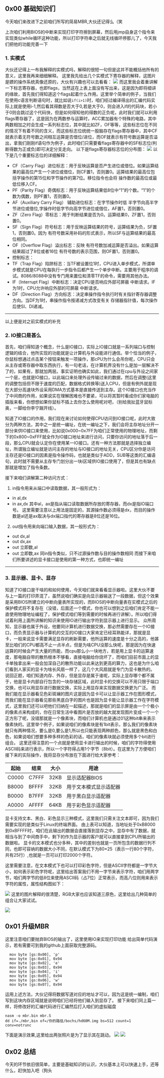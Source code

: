 ## 0x00 基础知识们
今天咱们来改进下之前咱们所写的简易MBR,大伙还记得么（笑

上次咱们利用BIOS的中断来实现打印字符擦到屏幕，然后用jmp自身这个指令来实现类似while循环这种功能，所以打印字符串之后就无线循环停那儿了，今天我们把他的功能完善一下
### 1. 实模式
大伙还记得上一布我解释的实模式吗，解释的很短一句但是这并不能概括他所有的意义，这里我再来细细解释。
这里我先给出几个实模式下寄存器的解释，这图片是嫖的操作系统真像还原的，大伙有兴趣也可以去看看：
![](http://imgsrc.baidu.com/forum/pic/item/6d81800a19d8bc3e6990a30ec78ba61ea9d3455e.jpg)
而这里我会着重讲解一下标志寄存器，也即flags，当然这在上表上面没有写出来，这是因为即将细讲的缘故，首先我们得知道这个flags起着什么作用。这里举个简单的例子，当我们在使用c语言判断语句时，就比如说`if(i>1)`时，咱们经过编译得出的汇编代码实际上就是使用i-1,然后看其得数是否大于0,若是大于0，则会进入if的代码块，若小于0则会跳过这个代码快，但是如何得知他的得数的正负呢，此时我们就可以利用flags寄存器了，这是因为在两数参与运算时，ACC累加器有个特殊的电路，其中两数相加之时会生成一系列标志位，其中就比如ZF，OF等等，这些标志位在不同的情况下有着不同的含义，而这些标志位统统一股脑存在flags寄存器中，其中CF就表示着无符号数之间相互运算是否借位/进位，而OF就表示有符号数运算是否溢出，拿我们刚刚if语句作为例子，此时咱们只需要看flags寄存器中的SF标志位(判断得数为正或负)即可决定分支走向。
以下是flags寄存器标志位的分布图：
![](http://imgsrc.baidu.com/forum/pic/item/a1ec08fa513d26970437ad9910fbb2fb4216d80a.jpg)
以下是几个重要标志位的详细解释：
+ CF（Carry Flag）进位标志：用于反映运算是否产生进位或借位。如果运算结果的最高位产生一个进位或借位，则CF置1，否则置0。运算结果的最高位包括字操作的第15位和字节操作的第7位。移位指令也会将 操作数的最高位或最低位移入CF。
+ PF（Parity Flag）奇偶标志：用于反映运算结果低8位中“1”的个数。“1”的个数为偶数，则PF置1，否则置0。
+ AF（Auxiliary Carry Flag） 辅助进位标志：在字节操作时低 半字节向高半字节进位或借位,字操作时低字节向高字节进位或借位，AF置1，否则置0。
+ ZF（Zero Flag）零标志：用于判断结果是否为0。运算结果0，ZF置1，否则置0。
+ SF（Sign Flag）符号标志：用于反映运算结果的符号，运算结果为负，SF置1，否则置0。因为 有符号数采用补码的形式表示，所以SF与运算结果的最高位相同。
+ OF（Overflow Flag）溢出标志：反映 有符号数加减运算是否溢出。如果运算结果超过了8位或者16位 有符号数的表示范围，则OF置1，否则置0。
+ 控制标志：
+ TF（Trap Flag）陷阱标志：当TF被设置位1时，CPU进入单步模式，所谓单步模式就是CPU在每执行一步指令后都产生一个单步中断。主要用于程序的调试。8086/8088中没有专门用来置位和清零TF的命令，需要用其他办法。
+ IF（Interrupt Flag）中断标志：决定CPU是否响应外部可屏蔽 中断请求。IF为1时，CPU允许响应外部的可屏蔽 中断请求。
+ DF（Direction Flag）方向标志：决定串操作指令执行时有关指针寄存器调整方向。当DF为1时，串操作指令按递减方式改变有关 存储器指针值，每次操作后使SI、DI递减。

---
以上便是对之前实模式的补充

### 2. IO接口是甚么
首先，咱们得知道个概念，什么是IO接口，实际上IO接口就是一系列端口与控制逻辑的结合，他所实现的功能就是让计算机与外设能进行通信。举个恰当的例子，你鼠标想通过点击某个按钮来触发一项操作，那cPU为什么会吊你呢，CPU只会从主存或寄存器中取东西执行，有一句老话，在计算机界没有什么是加一层解决不了的，如果有，那就加两层。事实证明也确实如此，我们通过在cpu与外设之间家一个层，也就是IO接口，以此端口来处理外设传输过来的数据，然后在调整(这里的调整包括但不限于速度的匹配，数据格式转换等)送入CPU，但是有例外就是现在大部分高速块外设采用DMA方式基本是直接传送到主存。这个IO接口也充当作了中间商的作用，如果说实在理解困难也不要紧，可以将其暂时看成你们家电脑的插版来看，你想想如果你鼠标不插上去你怎么使用呢对吧，（别给我扯蓝牙鼠标奥，一脚给你李宁踹开线）。

知道了IO接口的作用，我们现在来讨论如何使得CPU访问到IO接口呢，此时大致分为两种方法，其中之一是统一编址，在统一编址之下，我们会将主存地址分开一部分来供IO接口来使用，比如说0x000~0x7FF为咱们正常使用的物理地址，而剩下的0x800~0xFFF就全作为IO接口地址来进行访问，只要你访问的地址落于后一段，那么CPU就会认定你在使用某一IO接口。还有一种方法那就是选择独立编址，所谓独立编址就是访问主存的地址与IO接口的地址无关，CPU区分你是访问主存还是IO接口的因素是指令操作码，也就是类似于ADD，SUB等这类的汇编语句，此时就不需要从主存专门划分出一块i区域供IO接口使用了，但是其也有缺点那就是增加了指令条数。

接下来咱们讲解第二种访问方式：
1. in指令用来从端口中读取数据，其一般形式为：
+ in al,dx
+ in ax,dx
其中al，ax是指从端口读取数据所存放的寄存器，而dx是指IO端口号。
这里需要注意以上用法是固定的，其源操作数必须得是dx，而目的操作数是al还是ax取决与dx端口指代的寄存器是8位还是16位。
2. out指令用来向端口输入数据，其一般形式为：
+ out dx,al
+ out dx,ax
+ out 立即数,al
+ out 立即数,ax
同in指令类似，只不过源操作数与目的操作数相同
而接下来咱们所要讲述的显卡接口是使用的第一种方式，也即统一编址

---
### 3. 显示器、显卡、显存
知道了IO接口是干啥的和如何使用，今天咱们就来看看显示器啦。这里大伙不要与上一篇的打印弄混了，虽然说咱们确实是向显示器输送了一段数据，但这个效果是采用BIOS所建立的中断向量表所实现的，而BIOS的中断向量表在实模式之后的保护模式将不复存在（没错，后面还一个模式，你也可以想到之后咱们肯定不能一直使用物理地址编程了，保护模式咱们等到需要的时候再进行讲解）。所以咱们得试着利用上面所讲解的知识来使用IO进行输出字符到显示器上进行显示。
众所周知，显示器也属于外设，他要同计算机进行数据交换，那必然需要存在一个IO接口，而负责显示器与计算机的交互的IO接口大家肯定已经耳熟能详，那就是显卡，一般来说显卡需要满足显存的刷新需要，他所运算的速度是十分之高的，他甚至比咱们的CPU都高不止一点半点，但是为啥CPU没那么快呢，那是因为在快速运算的时候会产生大量的热能，而cpu那么小一块地方，若是用上显卡的运算速度，那电脑自带的散热根本不够看，直接电脑给你烧坏了，而咱们目前市面上的显卡单独拿出来一般会加深自己的散热功能以此来达到更高的算力，这也是为什么咱们看到人家买的显卡为啥长风扇一样了，这几个大风扇就是专门为显卡散热的。
说回正题，咱们知道内存、外存，但是显存是属于谁呢，实际上显存哪个都不属于，他是显卡内部自行包含的一块存储区域，此时显卡的交换可以不用只限于端口交换，也可以用显存进行数据交换，实际上用显存来实现数据交换更为广泛。
而我们能在显示器看见色彩斑斓的图片这是因为显卡可以让显示器工作在图形模式，而我们能在显示器看见那些黑底白字的图片也是因为显卡能让显示器工作在字符模式，这里我们还可以吧他们归纳在一起描述，那就是咱们的显示屏是由一个个极小的像素点来构成的，你在日常生活中看图片是否放的越大就发现图片变成一个一个正方形了呢，没错那就是一个像素块，而咱们计算机也是通过01这种bit串来表示像素快的。这里举个例子，如果说咱们的像素块是有1bit表示，那么我们的像素块就只有两种情况，要么是0,要么是1,所以也只能表现两种颜色，那么就是黑色和白色，如果说咱们想要多种多样的色彩的话，咱们的像素块就必须使用多个bit进行组合。
这里还得注意的一个点就是使用显卡进行输出的时候，咱们的字符得使用ASCII码来进行表示，所以一个字符得占用1个字节（8bit）。在这里为了方便咱们接下来的实际操作，我将显存分布放在下面进行给大家参考：

|起始|结束|大小|用途|
|--|--|--|--|
|C0000|C7FFF|32KB|显示适配器BIOS|
|B8000|BFFFF|32KB|用于文本模式显示适配器|
|B0000|B7FFF|32KB|用于黑白显示适配器|
|A0000|AFFFF|64KB|用于彩色显示适配器|

显卡支持文本、黑白、彩色显示三种模式，这里我们只需关注文本即可，因为我们需要实现的是类似于Linux的终端界面。
由上表可以知道，当地址处于0xB8000到0xBFFFF时，咱们在此输出的数据会直接落到显存之中，显存中有了数据，就相当与到了中间商手中，剩下的作为显示器的客户就可以直接拿到CPU所输出的数据啦。
显卡的文本模式也分多种，其中的差别也就是一页所包含的数据行列不同，也即可容纳的数据大小不同，在默认模式下为80×25（表示一行80个字符，共有25行）,也就是一页可以打印2000个字符。

这里需要注意，在文本模式下也可以打印彩色字符，但是ASCII字符都是一字节大小，如何表示彩色字符呢，这里给出答案我们不用一字节来表示字符，咱们用两字节，咱们两字节的低8位来使用ASCII码（占7位）正常表示，而高八位则用来表示字符的属性，属性结构图如下：

![](http://imgsrc.baidu.com/forum/pic/item/b64543a98226cffc370d1876fc014a90f703eacb.jpg)
这里的图片解释的很清楚，RGB大家也应该知道三原色，这里给出几种简单的组合让大家试试。

![](http://imgsrc.baidu.com/forum/pic/item/0b7b02087bf40ad12fc46027122c11dfa8ecced6.jpg)

## 0x01 升级MBR
这里注意咱们要抛弃BIOS的输出了，这里使用IO来实现打印功能
给出简单代码演示，若有需要可到我的github上面获取完整源码。
```
  mov byte [gs:0x00], 'p'
  mov byte [gs:0x01], 0x94
  mov byte [gs:0x02], 'e'
  mov byte [gs:0x03], 0x94
  mov byte [gs:0x04], 'i'
  mov byte [gs:0x05], 0x94
  mov byte [gs:0x06], 'w'
  mov byte [gs:0x07], 0x94

```
运用上述方法，大伙记得将数据写道对应的地址才可以，因为这是统一编制，咱们写到这块内存区域就是说明咱们已经将他们输入到显存了。
接下来咱们同上篇一样，将修改好的汇编代码进行汇编然后打入咱们的虚拟磁盘
```
nasm -o mbr.bin mbr.S
dd if=./mbr,bin of=/你的路径/bochs/hd60M.img bs=512 count=1 conv=notrunc
```

下面是演示效果,这里给出两张照片是为了显示其在跳动。
![](http://imgsrc.baidu.com/forum/pic/item/95eef01f3a292df5202d0bd1f9315c6035a8730c.jpg)
![](http://imgsrc.baidu.com/forum/pic/item/35a85edf8db1cb1381829bd79854564e93584b0f.jpg)

## 0x02 总结
今天的环节依旧很简单，主要是基础知识的认识，大伙基本上可以快速上手，还等什么，赶快加入吧（狗头
